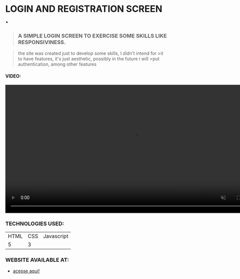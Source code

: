 # LOGIN AND REGISTRATION SCREEN .
>### A SIMPLE LOGIN SCREEN TO EXERCISE SOME SKILLS LIKE RESPONSIVINESS.

>the site was created just to develop some skills, I didn't intend for >it to have features, it's just aesthetic, possibly in the future i will >put authentication, among other features

#### VIDEO:
<div>
<video src="https://user-images.githubusercontent.com/82433728/189268617-bfedea3d-a69e-4e45-9a76-996b5643ea90.mp4" autoplay muted widght=400 height=400></video>
</div>

### TECHNOLOGIES USED:
<table>
    <tr>
        <td>HTML</td>
        <td>CSS</td>
        <td>Javascript</td>
    </tr>
    <tr>
    <td>5</td>
    <td>3</td>
    </tr>
</table>

### WEBSITE AVAILABLE AT:
* <a href="https://soualeques.github.io/Tela_de_Login_2.0/">acesse aqui!</a>
